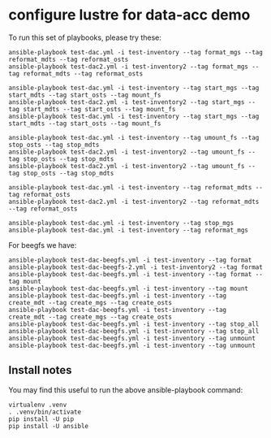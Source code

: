 # configure lustre for data-acc demo

To run this set of playbooks, please try these:

    ansible-playbook test-dac.yml -i test-inventory --tag format_mgs --tag reformat_mdts --tag reformat_osts
    ansible-playbook test-dac2.yml -i test-inventory2 --tag format_mgs --tag reformat_mdts --tag reformat_osts

    ansible-playbook test-dac.yml -i test-inventory --tag start_mgs --tag start_mdts --tag start_osts --tag mount_fs
    ansible-playbook test-dac2.yml -i test-inventory2 --tag start_mgs --tag start_mdts --tag start_osts --tag mount_fs
    ansible-playbook test-dac.yml -i test-inventory --tag start_mgs --tag start_mdts --tag start_osts --tag mount_fs

    ansible-playbook test-dac.yml -i test-inventory --tag umount_fs --tag stop_osts --tag stop_mdts
    ansible-playbook test-dac2.yml -i test-inventory2 --tag umount_fs --tag stop_osts --tag stop_mdts
    ansible-playbook test-dac2.yml -i test-inventory2 --tag umount_fs --tag stop_osts --tag stop_mdts

    ansible-playbook test-dac.yml -i test-inventory --tag reformat_mdts --tag reformat_osts
    ansible-playbook test-dac2.yml -i test-inventory2 --tag reformat_mdts --tag reformat_osts

    ansible-playbook test-dac.yml -i test-inventory --tag stop_mgs
    ansible-playbook test-dac.yml -i test-inventory --tag reformat_mgs


For beegfs we have:

    ansible-playbook test-dac-beegfs.yml -i test-inventory --tag format
    ansible-playbook test-dac-beegfs-2.yml -i test-inventory2 --tag format
    ansible-playbook test-dac-beegfs.yml -i test-inventory --tag format --tag mount
    ansible-playbook test-dac-beegfs.yml -i test-inventory --tag mount
    ansible-playbook test-dac-beegfs.yml -i test-inventory --tag create_mdt --tag create_mgs --tag create_osts
    ansible-playbook test-dac-beegfs.yml -i test-inventory --tag create_mdt --tag create_mgs --tag create_osts
    ansible-playbook test-dac-beegfs.yml -i test-inventory --tag stop_all
    ansible-playbook test-dac-beegfs.yml -i test-inventory --tag stop_all
    ansible-playbook test-dac-beegfs.yml -i test-inventory --tag unmount
    ansible-playbook test-dac-beegfs.yml -i test-inventory --tag unmount

## Install notes

You may find this useful to run the above ansible-playbook command:

    virtualenv .venv
    . .venv/bin/activate
    pip install -U pip
    pip install -U ansible
